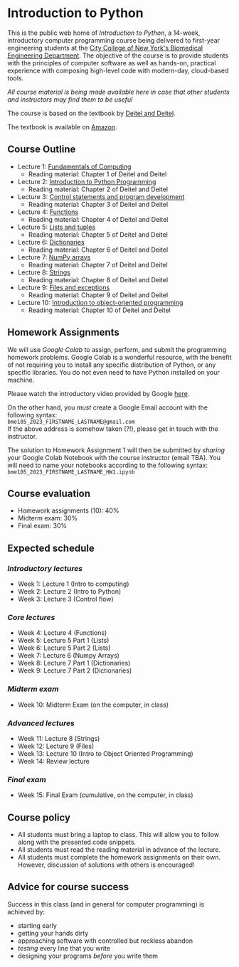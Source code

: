 # Introduction to Python
This is the public web home of _Introduction to Python_, a 14-week, introductory computer programming course being delivered to first-year engineering students at the [City College of New York's Biomedical Engineering Department](https://www.ccny.cuny.edu/bme). The objective of the course is to provide students with the principles of computer software as well as hands-on, practical experience with composing high-level code with modern-day, cloud-based tools. 

_All course material is being made available here in case that other students and instructors may find them to be useful_

The course is based on the textbook by [Deitel and Deitel](https://deitel.com/intro-to-python-for-computer-science-and-data-science/). 

The textbook is available on [Amazon](https://www.amazon.com/Intro-Python-Computer-Science-Data/dp/0135404673).

## Course Outline
* Lecture 1: [Fundamentals of Computing](https://github.com/dmochow/intro_to_python/blob/main/L01.ipynb)
  * Reading material: Chapter 1 of Deitel and Deitel
* Lecture 2: [Introduction to Python Programming](https://github.com/dmochow/intro_to_python/blob/main/L02.ipynb)
  * Reading material: Chapter 2 of Deitel and Deitel
* Lecture 3: [Control statements and program development](https://github.com/dmochow/intro_to_python/blob/main/L03.ipynb)
  * Reading material: Chapter 3 of Deitel and Deitel
* Lecture 4: [Functions](https://github.com/dmochow/intro_to_python/blob/main/L04.ipynb)
  * Reading material: Chapter 4 of Deitel and Deitel
* Lecture 5: [Lists and tuples](https://github.com/dmochow/intro_to_python/blob/main/L05.ipynb)
  * Reading material: Chapter 5 of Deitel and Deitel
* Lecture 6: [Dictionaries](https://github.com/dmochow/intro_to_python/blob/main/L06.ipynb)
  * Reading material: Chapter 6 of Deitel and Deitel
* Lecture 7: [NumPy arrays](https://github.com/dmochow/intro_to_python/blob/main/L07.ipynb)
  * Reading material: Chapter 7 of Deitel and Deitel
* Lecture 8: [Strings](https://github.com/dmochow/intro_to_python/blob/main/L08.ipynb)
  * Reading material: Chapter 8 of Deitel and Deitel
* Lecture 9: [Files and exceptions](https://github.com/dmochow/intro_to_python/blob/main/L09.ipynb)
  * Reading material: Chapter 9 of Deitel and Deitel
* Lecture 10: [Introduction to object-oriented programming](https://github.com/dmochow/intro_to_python/blob/main/L10.ipynb)
  * Reading material: Chapter 10 of Deitel and Deitel

## Homework Assignments
We will use _Google Colab_ to assign, perform, and submit the programming homework problems. Google Colab is a wonderful resource, with the benefit of not requiring you to install any specific distribution of Python, or any specific libraries. You do not even need to have Python installed on your machine.

Please watch the introductory video provided by Google [here](https://colab.research.google.com/). 

On the other hand, you _must_ create a Google Email account with the following syntax: <br>
```bme105_2023_FIRSTNAME_LASTNAME@gmail.com``` <br>
If the above address is somehow taken (?!), please get in touch with the instructor. 

The solution to Homework Assignment 1 will then be submitted by _sharing_ your Google Colab Notebook with the course instructor (email TBA). You will need to name your notebooks according to the following syntax: <br>
```bme105_2023_FIRSTNAME_LASTNAME_HW1.ipynb``` <br>

## Course evaluation 
* Homework assignments (10): 40%
* Midterm exam: 30%
* Final exam: 30%


## Expected schedule
### _Introductory lectures_
* Week 1: Lecture 1 (Intro to computing)
* Week 2: Lecture 2 (Intro to Python)
* Week 3: Lecture 3 (Control flow)

### _Core lectures_
* Week 4: Lecture 4 (Functions)
* Week 5: Lecture 5 Part 1 (Lists)
* Week 6: Lecture 5 Part 2 (Lists)
* Week 7: Lecture 6 (Numpy Arrays)
* Week 8: Lecture 7 Part 1 (Dictionaries)
* Week 9: Lecture 7 Part 2 (Dictionaries)

### _Midterm exam_
* Week 10: Midterm Exam (on the computer, in class)

### _Advanced lectures_
* Week 11: Lecture 8 (Strings)
* Week 12: Lecture 9 (Files)
* Week 13: Lecture 10 (Intro to Object Oriented Programming)
* Week 14: Review lecture

### _Final exam_
* Week 15: Final Exam (cumulative, on the computer, in class)

## Course policy
* All students must bring a laptop to class. This will allow you to follow along with the presented code snippets.
* All students must read the reading material in advance of the lecture.
* All students must complete the homework assignments on their own. However, discussion of solutions with others is encouraged!

## Advice for course success
Success in this class (and in general for computer programming) is achieved by:
* starting early
* getting your hands dirty
* approaching software with controlled but reckless abandon
* _testing_ every line that you write
* designing your programs _before_ you write them

